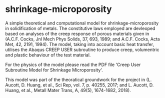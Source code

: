 # shrinkage-microporosity
A simple theoretical and computational model for shrinkage-microporosity in solidification of metals. The constitutive laws employed are devleoped based on analyses of the creep response of porous materials given in (A.C.F. Cocks, Jnl Mech Phys Solids, 37, 693, 1989; and A.C.F. Cocks, Acta Met, 42, 2191, 1994). The model, taking into account basic heat transfer, utilises the Abaqus CREEP USER subroutine to produce creep, volumentric and plastic behaviour of the test material. 

For the physics of the model please read the PDF file 'Creep User Subroutine Model for Shrinkage Microporosity'.

This model was part of the theoratical groundwork for the project in (L. Aucott, D. Huang, et al., Sci Rep, vol. 7, p. 40255, 2017; and L. Aucott, D. Huang, et al., Metall Mater Trans, A, 49(5), 1674-1682, 2018).
